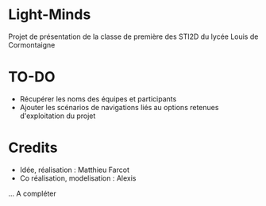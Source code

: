 # Light-Minds

Projet de présentation de la classe de première des STI2D du lycée Louis de Cormontaigne

# TO-DO

- Récupérer les noms des équipes et participants
- Ajouter les scénarios de navigations liés au options retenues d'exploitation du projet

# Credits

- Idée, réalisation : Matthieu Farcot
- Co réalisation, modelisation : Alexis



... A compléter
